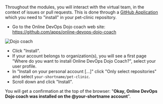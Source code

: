 Throughout the modules, you will interact with the virtual team, in the
context of issues or pull requests. This is done through a [GitHub Application](https://developer.github.com/apps/about-apps/)
which you need to "install" in your pet-clinic repository.

* Go to the Online DevOps Dojo coach web site: <https://github.com/apps/online-devops-dojo-coach>

![Dojo coach](/online-devops-dojo/assets/online-devops-dojo/welcome/probot.jpg)

* Click "Install".
* If your account belongs to organization(s), you will see a first page
"Where do you want to install Online DevOps Dojo Coach?", select your user profile.
* In "Install on your personal account [...]" click "Only select repositories" and select `your-shortname/pet-clinic`.
* Scroll down and click "Install".

You will get a confirmation at the top of the browser:
"**Okay, Online DevOps Dojo coach was installed on the @your-shortname account**".
